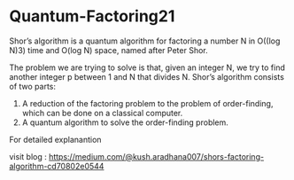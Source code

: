 # Quantum-Factoring21
Shor’s algorithm is a quantum algorithm for factoring a number N in O((log N)3) time and O(log N) space, named after Peter Shor.

The problem we are trying to solve is that, given an integer N, we try to find another integer p between 1 and N that divides N.
Shor’s algorithm consists of two parts:
1. A reduction of the factoring problem to the problem of order-finding, which can be done on a classical computer.
2. A quantum algorithm to solve the order-finding problem.

For detailed explanantion

visit blog : https://medium.com/@kush.aradhana007/shors-factoring-algorithm-cd70802e0544
